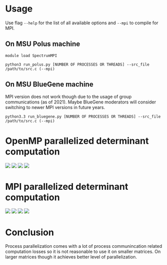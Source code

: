 # Usage

Use flag `--help` for the list of all available options and `--mpi` to compile for MPI. 

## On MSU Polus machine

`module load SpectrumMPI`

`python3 run_polus.py [NUMBER OF PROCESSES OR THREADS] --src_file /path/to/src.c (--mpi)`

## On MSU BlueGene machine

MPI version does not work though due to the usage of group communications (as of 2021). Maybe BlueGene moderators will consider switching to newer MPI versions in future years.

`python3.3 run_bluegene.py [NUMBER OF PROCESSES OR THREADS] --src_file /path/to/src.c (--mpi)`

# OpenMP parallelized determinant computation

![](openmp/graphs/polus/heatmap.png)
![](openmp/graphs/polus/lineplot.png)
![](openmp/graphs/polus/lineplot_small.png)
![](openmp/graphs/polus/lineplot_big.png)

# MPI parallelized determinant computation

![](mpi/graphs/polus/heatmap.png)
![](mpi/graphs/polus/lineplot.png)
![](mpi/graphs/polus/lineplot_small.png)
![](mpi/graphs/polus/lineplot_big.png)

# Conclusion
Process parallelization comes with a lot of process communincation related computation losses so it is not reasonable to use it on smaller matrices. On larger matrices though it achieves better level of parallelization.
